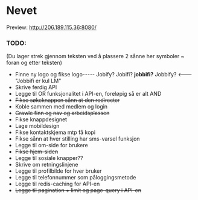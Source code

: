 # Nevet

Preview:
http://206.189.115.36:8080/


### TODO:
(Du lager strek gjennom teksten ved å plassere 2 sånne her symboler ~ foran og etter teksten)
- Finne ny logo og fikse logo----- Jobify? Jobifi? **jobbifi?** Jobbify? <--- "Jobbifi er kul LM"
- Skrive ferdig API 
- Legge til OR funksjonalitet i API-en, foreløpig så er alt AND
- ~~Fikse søkeknappen sånn at den redirecter~~
- Koble sammen med medlem og login
- ~~Crawle finn og nav og arbeidsplassen~~
- Fikse knappdesignet
- Lage mobildesign
- Fikse kontaktskjema mtp få kopi
- Fikse sånn at hver stilling har sms-varsel funksjon
- Legge til om-side for brukere
- ~~Fikse hjem-siden~~
- Legge til sosiale knapper??
- Skrive om retningslinjene
- Legge til profilbilde for hver bruker
- Legge til telefonnummer som påloggingsmetode
- Legge til redis-caching for API-en
- ~~Legge til pagination + limit og page-query i API-en~~
